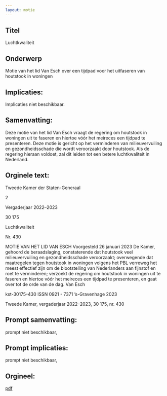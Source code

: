 ```yaml
---
layout: motie
---
```

## Titel
Luchtkwaliteit
## Onderwerp
Motie van het lid Van Esch over een tijdpad voor het uitfaseren van houtstook in woningen
## Implicaties:
Implicaties niet beschikbaar.
## Samenvatting:

Deze motie van het lid Van Esch vraagt de regering om houtstook in woningen uit te faseren en hiertoe vóór het meireces een tijdpad te presenteren. Deze motie is gericht op het verminderen van milieuvervuiling en gezondheidsschade die wordt veroorzaakt door houtstook. Als de regering hieraan voldoet, zal dit leiden tot een betere luchtkwaliteit in Nederland.
## Orginele text:


Tweede Kamer der Staten-Generaal

2

Vergaderjaar 2022–2023

30 175

Luchtkwaliteit

Nr. 430

MOTIE VAN HET LID VAN ESCH
Voorgesteld 26 januari 2023
De Kamer,
gehoord de beraadslaging,
constaterende dat houtstook veel milieuvervuiling en gezondheidsschade
veroorzaakt;
overwegende dat maatregelen tegen houtstook in woningen volgens het
PBL verreweg het meest effectief zijn om de blootstelling van Nederlanders aan fijnstof en roet te verminderen;
verzoekt de regering om houtstook in woningen uit te faseren en hiertoe
vóór het meireces een tijdpad te presenteren,
en gaat over tot de orde van de dag.
Van Esch

kst-30175-430
ISSN 0921 - 7371
’s-Gravenhage 2023

Tweede Kamer, vergaderjaar 2022–2023, 30 175, nr. 430


## Prompt samenvatting:
prompt niet beschikbaar,

## Prompt implicaties:
prompt niet beschikbaar,
## Orgineel:
[pdf](https://gegevensmagazijn.tweedekamer.nl/OData/v4/2.0/Document(2289e2d3-6f1a-4332-bebd-61014409c4aa)/resource)
